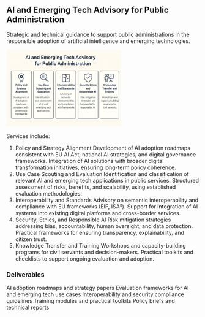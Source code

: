 ## AI and Emerging Tech Advisory for Public Administration 

Strategic and technical guidance to support public administrations in the responsible adoption of artificial intelligence and emerging technologies.

![AI and Emerging Tech](/images/eme_tech_small.png)

Services include:
1. Policy and Strategy Alignment
Development of AI adoption roadmaps consistent with EU AI Act, national AI strategies, and digital governance frameworks.
Integration of AI solutions with broader digital transformation initiatives, ensuring long-term policy coherence.
2. Use Case Scouting and Evaluation
Identification and classification of relevant AI and emerging tech applications in public services.
Structured assessment of risks, benefits, and scalability, using established evaluation methodologies.
3. Interoperability and Standards
Advisory on semantic interoperability and compliance with EU frameworks (EIF, ISA²).
Support for integration of AI systems into existing digital platforms and cross-border services.
4. Security, Ethics, and Responsible AI
Risk mitigation strategies addressing bias, accountability, human oversight, and data protection.
Practical frameworks for ensuring transparency, explainability, and citizen trust.
5. Knowledge Transfer and Training
Workshops and capacity-building programs for civil servants and decision-makers.
Practical toolkits and checklists to support ongoing evaluation and adoption.

### Deliverables
AI adoption roadmaps and strategy papers
Evaluation frameworks for AI and emerging tech use cases
Interoperability and security compliance guidelines
Training modules and practical toolkits
Policy briefs and technical reports
